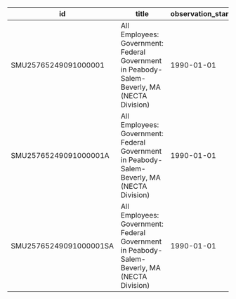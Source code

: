 | id                     | title                                                                                       | observation_start   | observation_end   |
|------------------------|---------------------------------------------------------------------------------------------|---------------------|-------------------|
| SMU25765249091000001   | All Employees: Government: Federal Government in Peabody-Salem-Beverly, MA (NECTA Division) | 1990-01-01          | 2022-09-01        |
| SMU25765249091000001A  | All Employees: Government: Federal Government in Peabody-Salem-Beverly, MA (NECTA Division) | 1990-01-01          | 2021-01-01        |
| SMU25765249091000001SA | All Employees: Government: Federal Government in Peabody-Salem-Beverly, MA (NECTA Division) | 1990-01-01          | 2022-09-01        |